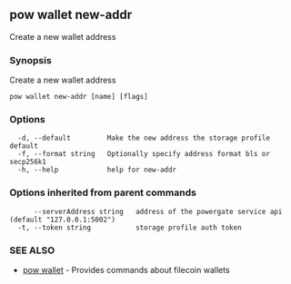 ## pow wallet new-addr

Create a new wallet address

### Synopsis

Create a new wallet address

```
pow wallet new-addr [name] [flags]
```

### Options

```
  -d, --default         Make the new address the storage profile default
  -f, --format string   Optionally specify address format bls or secp256k1
  -h, --help            help for new-addr
```

### Options inherited from parent commands

```
      --serverAddress string   address of the powergate service api (default "127.0.0.1:5002")
  -t, --token string           storage profile auth token
```

### SEE ALSO

* [pow wallet](pow_wallet.md)	 - Provides commands about filecoin wallets

